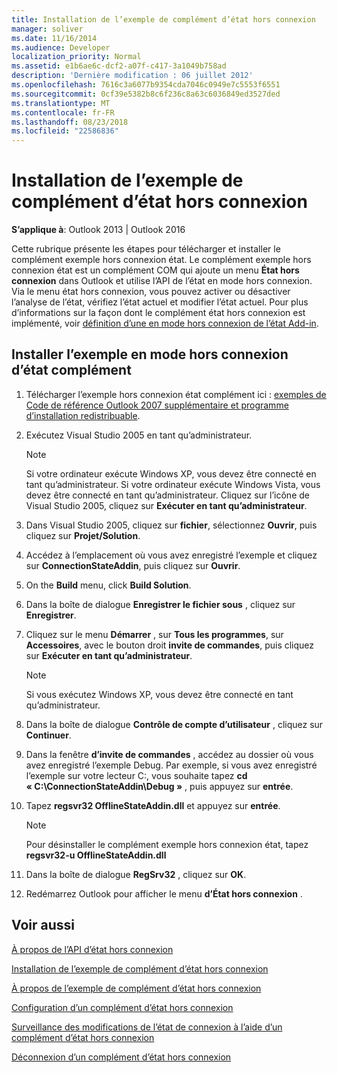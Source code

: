 ```yaml
---
title: Installation de l’exemple de complément d’état hors connexion
manager: soliver
ms.date: 11/16/2014
ms.audience: Developer
localization_priority: Normal
ms.assetid: e1b6ae6c-dcf2-a07f-c417-3a1049b758ad
description: 'Dernière modification : 06 juillet 2012'
ms.openlocfilehash: 7616c3a6077b9354cda7046c0949e7c5553f6551
ms.sourcegitcommit: 0cf39e5382b8c6f236c8a63c6036849ed3527ded
ms.translationtype: MT
ms.contentlocale: fr-FR
ms.lasthandoff: 08/23/2018
ms.locfileid: "22586836"
---
```

# <a name="installing-the-sample-offline-state-add-in"></a>Installation de l’exemple de complément d’état hors connexion

  
  
**S’applique à**: Outlook 2013 | Outlook 2016 
  
Cette rubrique présente les étapes pour télécharger et installer le complément exemple hors connexion état. Le complément exemple hors connexion état est un complément COM qui ajoute un menu **État hors connexion** dans Outlook et utilise l’API de l’état en mode hors connexion. Via le menu état hors connexion, vous pouvez activer ou désactiver l’analyse de l’état, vérifiez l’état actuel et modifier l’état actuel. Pour plus d’informations sur la façon dont le complément état hors connexion est implémenté, voir [définition d’une en mode hors connexion de l’état Add-in](setting-up-an-offline-state-add-in.md).
  
## <a name="install-the-sample-offline-state-add-in"></a>Installer l’exemple en mode hors connexion d’état complément

1. Télécharger l’exemple hors connexion état complément ici : [exemples de Code de référence Outlook 2007 supplémentaire et programme d’installation redistribuable](http://www.microsoft.com/en-us/download/details.aspx?id=24102).
    
2. Exécutez Visual Studio 2005 en tant qu’administrateur.
    
    > [!NOTE]
    > Si votre ordinateur exécute Windows XP, vous devez être connecté en tant qu’administrateur. Si votre ordinateur exécute Windows Vista, vous devez être connecté en tant qu’administrateur. Cliquez sur l’icône de Visual Studio 2005, cliquez sur **Exécuter en tant qu’administrateur**. 
  
3. Dans Visual Studio 2005, cliquez sur **fichier**, sélectionnez **Ouvrir**, puis cliquez sur **Projet/Solution**.
    
4. Accédez à l’emplacement où vous avez enregistré l’exemple et cliquez sur **ConnectionStateAddin**, puis cliquez sur **Ouvrir**.
    
5. On the **Build** menu, click **Build Solution**.
    
6. Dans la boîte de dialogue **Enregistrer le fichier sous** , cliquez sur **Enregistrer**.
    
7. Cliquez sur le menu **Démarrer** , sur **Tous les programmes**, sur **Accessoires**, avec le bouton droit **invite de commandes**, puis cliquez sur **Exécuter en tant qu’administrateur**.
    
    > [!NOTE]
    > Si vous exécutez Windows XP, vous devez être connecté en tant qu’administrateur. 
  
8. Dans la boîte de dialogue **Contrôle de compte d’utilisateur** , cliquez sur **Continuer**.
    
9. Dans la fenêtre **d’invite de commandes** , accédez au dossier où vous avez enregistré l’exemple Debug. Par exemple, si vous avez enregistré l’exemple sur votre lecteur C:\, vous souhaite tapez **cd « C:\ConnectionStateAddin\Debug »** , puis appuyez sur **entrée**. 
    
10. Tapez **regsvr32 OfflineStateAddin.dll** et appuyez sur **entrée**. 
    
    > [!NOTE]
    > Pour désinstaller le complément exemple hors connexion état, tapez **regsvr32-u OfflineStateAddin.dll**
  
11. Dans la boîte de dialogue **RegSrv32** , cliquez sur **OK**.
    
12. Redémarrez Outlook pour afficher le menu **d’État hors connexion** . 
    
## <a name="see-also"></a>Voir aussi



[À propos de l’API d’état hors connexion](about-the-offline-state-api.md)
  
[Installation de l’exemple de complément d’état hors connexion](installing-the-sample-offline-state-add-in.md)
  
[À propos de l’exemple de complément d’état hors connexion](about-the-sample-offline-state-add-in.md)
  
[Configuration d’un complément d’état hors connexion](setting-up-an-offline-state-add-in.md)
  
[Surveillance des modifications de l’état de connexion à l’aide d’un complément d’état hors connexion](monitoring-connection-state-changes-using-an-offline-state-add-in.md)
  
[Déconnexion d’un complément d’état hors connexion](disconnecting-an-offline-state-add-in.md)

